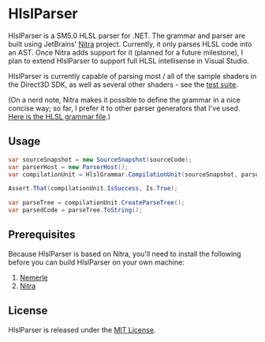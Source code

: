 HlslParser
==========

HlslParser is a SM5.0 HLSL parser for .NET. The grammar and parser are built using JetBrains'
[Nitra](https://github.com/JetBrains/Nitra) project.
Currently, it only parses HLSL code into an AST. Once Nitra adds support for it
(planned for a future milestone), I plan to extend HlslParser to support full 
HLSL intellisense in Visual Studio.

HlslParser is currently capable of parsing most / all of the sample shaders in the Direct3D SDK,
as well as several other shaders - see the [test suite](src/HlslParser.Tests/Shaders).

(On a nerd note, Nitra makes it possible to define the grammar in a nice concise way; so far, I prefer it to
other parser generators that I've used. [Here is the HLSL grammar file](src/HlslParser/HlslGrammar.nitra).)

Usage
-----

```csharp
var sourceSnapshot = new SourceSnapshot(sourceCode);
var parserHost = new ParserHost();
var compilationUnit = HlslGrammar.CompilationUnit(sourceSnapshot, parserHost);

Assert.That(compilationUnit.IsSuccess, Is.True);

var parseTree = compilationUnit.CreateParseTree();
var parsedCode = parseTree.ToString();
```

Prerequisites
-------------

Because HlslParser is based on Nitra, you'll need to install the following before you can
build HlslParser on your own machine:

1. [Nemerle](http://nemerle.org/Downloads)
2. [Nitra](http://nemerle.org/nitra-builds/)

License
-------

HlslParser is released under the [MIT License](http://www.opensource.org/licenses/MIT).